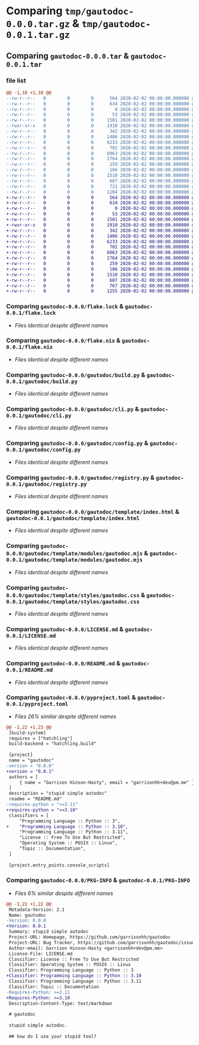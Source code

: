 # Comparing `tmp/gautodoc-0.0.0.tar.gz` & `tmp/gautodoc-0.0.1.tar.gz`

## Comparing `gautodoc-0.0.0.tar` & `gautodoc-0.0.1.tar`

### file list

```diff
@@ -1,18 +1,18 @@
--rw-r--r--   0        0        0      564 2020-02-02 00:00:00.000000 gautodoc-0.0.0/flake.lock
--rw-r--r--   0        0        0      634 2020-02-02 00:00:00.000000 gautodoc-0.0.0/flake.nix
--rw-r--r--   0        0        0        0 2020-02-02 00:00:00.000000 gautodoc-0.0.0/gautodoc/__init__.py
--rw-r--r--   0        0        0       53 2020-02-02 00:00:00.000000 gautodoc-0.0.0/gautodoc/__main__.py
--rw-r--r--   0        0        0     1501 2020-02-02 00:00:00.000000 gautodoc-0.0.0/gautodoc/build.py
--rwxr-xr-x   0        0        0     1910 2020-02-02 00:00:00.000000 gautodoc-0.0.0/gautodoc/cli.py
--rw-r--r--   0        0        0      342 2020-02-02 00:00:00.000000 gautodoc-0.0.0/gautodoc/common.py
--rw-r--r--   0        0        0     1406 2020-02-02 00:00:00.000000 gautodoc-0.0.0/gautodoc/config.py
--rw-r--r--   0        0        0     6233 2020-02-02 00:00:00.000000 gautodoc-0.0.0/gautodoc/registry.py
--rw-r--r--   0        0        0      702 2020-02-02 00:00:00.000000 gautodoc-0.0.0/gautodoc/template/index.html
--rw-r--r--   0        0        0     6063 2020-02-02 00:00:00.000000 gautodoc-0.0.0/gautodoc/template/modules/gautodoc.mjs
--rw-r--r--   0        0        0     2764 2020-02-02 00:00:00.000000 gautodoc-0.0.0/gautodoc/template/styles/gautodoc.css
--rw-r--r--   0        0        0      259 2020-02-02 00:00:00.000000 gautodoc-0.0.0/gautodoc/template/styles/index.css
--rw-r--r--   0        0        0      106 2020-02-02 00:00:00.000000 gautodoc-0.0.0/.gitignore
--rw-r--r--   0        0        0     1510 2020-02-02 00:00:00.000000 gautodoc-0.0.0/LICENSE.md
--rw-r--r--   0        0        0      607 2020-02-02 00:00:00.000000 gautodoc-0.0.0/README.md
--rw-r--r--   0        0        0      721 2020-02-02 00:00:00.000000 gautodoc-0.0.0/pyproject.toml
--rw-r--r--   0        0        0     1204 2020-02-02 00:00:00.000000 gautodoc-0.0.0/PKG-INFO
+-rw-r--r--   0        0        0      564 2020-02-02 00:00:00.000000 gautodoc-0.0.1/flake.lock
+-rw-r--r--   0        0        0      634 2020-02-02 00:00:00.000000 gautodoc-0.0.1/flake.nix
+-rw-r--r--   0        0        0        0 2020-02-02 00:00:00.000000 gautodoc-0.0.1/gautodoc/__init__.py
+-rw-r--r--   0        0        0       53 2020-02-02 00:00:00.000000 gautodoc-0.0.1/gautodoc/__main__.py
+-rw-r--r--   0        0        0     1501 2020-02-02 00:00:00.000000 gautodoc-0.0.1/gautodoc/build.py
+-rwxr-xr-x   0        0        0     1910 2020-02-02 00:00:00.000000 gautodoc-0.0.1/gautodoc/cli.py
+-rw-r--r--   0        0        0      342 2020-02-02 00:00:00.000000 gautodoc-0.0.1/gautodoc/common.py
+-rw-r--r--   0        0        0     1406 2020-02-02 00:00:00.000000 gautodoc-0.0.1/gautodoc/config.py
+-rw-r--r--   0        0        0     6233 2020-02-02 00:00:00.000000 gautodoc-0.0.1/gautodoc/registry.py
+-rw-r--r--   0        0        0      702 2020-02-02 00:00:00.000000 gautodoc-0.0.1/gautodoc/template/index.html
+-rw-r--r--   0        0        0     6063 2020-02-02 00:00:00.000000 gautodoc-0.0.1/gautodoc/template/modules/gautodoc.mjs
+-rw-r--r--   0        0        0     2764 2020-02-02 00:00:00.000000 gautodoc-0.0.1/gautodoc/template/styles/gautodoc.css
+-rw-r--r--   0        0        0      259 2020-02-02 00:00:00.000000 gautodoc-0.0.1/gautodoc/template/styles/index.css
+-rw-r--r--   0        0        0      106 2020-02-02 00:00:00.000000 gautodoc-0.0.1/.gitignore
+-rw-r--r--   0        0        0     1510 2020-02-02 00:00:00.000000 gautodoc-0.0.1/LICENSE.md
+-rw-r--r--   0        0        0      607 2020-02-02 00:00:00.000000 gautodoc-0.0.1/README.md
+-rw-r--r--   0        0        0      767 2020-02-02 00:00:00.000000 gautodoc-0.0.1/pyproject.toml
+-rw-r--r--   0        0        0     1255 2020-02-02 00:00:00.000000 gautodoc-0.0.1/PKG-INFO
```

### Comparing `gautodoc-0.0.0/flake.lock` & `gautodoc-0.0.1/flake.lock`

 * *Files identical despite different names*

### Comparing `gautodoc-0.0.0/flake.nix` & `gautodoc-0.0.1/flake.nix`

 * *Files identical despite different names*

### Comparing `gautodoc-0.0.0/gautodoc/build.py` & `gautodoc-0.0.1/gautodoc/build.py`

 * *Files identical despite different names*

### Comparing `gautodoc-0.0.0/gautodoc/cli.py` & `gautodoc-0.0.1/gautodoc/cli.py`

 * *Files identical despite different names*

### Comparing `gautodoc-0.0.0/gautodoc/config.py` & `gautodoc-0.0.1/gautodoc/config.py`

 * *Files identical despite different names*

### Comparing `gautodoc-0.0.0/gautodoc/registry.py` & `gautodoc-0.0.1/gautodoc/registry.py`

 * *Files identical despite different names*

### Comparing `gautodoc-0.0.0/gautodoc/template/index.html` & `gautodoc-0.0.1/gautodoc/template/index.html`

 * *Files identical despite different names*

### Comparing `gautodoc-0.0.0/gautodoc/template/modules/gautodoc.mjs` & `gautodoc-0.0.1/gautodoc/template/modules/gautodoc.mjs`

 * *Files identical despite different names*

### Comparing `gautodoc-0.0.0/gautodoc/template/styles/gautodoc.css` & `gautodoc-0.0.1/gautodoc/template/styles/gautodoc.css`

 * *Files identical despite different names*

### Comparing `gautodoc-0.0.0/LICENSE.md` & `gautodoc-0.0.1/LICENSE.md`

 * *Files identical despite different names*

### Comparing `gautodoc-0.0.0/README.md` & `gautodoc-0.0.1/README.md`

 * *Files identical despite different names*

### Comparing `gautodoc-0.0.0/pyproject.toml` & `gautodoc-0.0.1/pyproject.toml`

 * *Files 26% similar despite different names*

```diff
@@ -1,22 +1,23 @@
 [build-system]
 requires = ["hatchling"]
 build-backend = "hatchling.build"
 
 [project]
 name = "gautodoc"
-version = "0.0.0"
+version = "0.0.1"
 authors = [
     { name = "Garrison Hinson-Hasty", email = "garrisonhh+dev@pm.me" },
 ]
 description = "stupid simple autodoc"
 readme = "README.md"
-requires-python = ">=3.11"
+requires-python = ">=3.10"
 classifiers = [
     "Programming Language :: Python :: 3",
+    "Programming Language :: Python :: 3.10",
     "Programming Language :: Python :: 3.11",
     "License :: Free To Use But Restricted",
     "Operating System :: POSIX :: Linux",
     "Topic :: Documentation",
 ]
 
 [project.entry_points.console_scripts]
```

### Comparing `gautodoc-0.0.0/PKG-INFO` & `gautodoc-0.0.1/PKG-INFO`

 * *Files 6% similar despite different names*

```diff
@@ -1,21 +1,22 @@
 Metadata-Version: 2.1
 Name: gautodoc
-Version: 0.0.0
+Version: 0.0.1
 Summary: stupid simple autodoc
 Project-URL: Homepage, https://github.com/garrisonhh/gautodoc
 Project-URL: Bug Tracker, https://github.com/garrisonhh/gautodoc/issues
 Author-email: Garrison Hinson-Hasty <garrisonhh+dev@pm.me>
 License-File: LICENSE.md
 Classifier: License :: Free To Use But Restricted
 Classifier: Operating System :: POSIX :: Linux
 Classifier: Programming Language :: Python :: 3
+Classifier: Programming Language :: Python :: 3.10
 Classifier: Programming Language :: Python :: 3.11
 Classifier: Topic :: Documentation
-Requires-Python: >=3.11
+Requires-Python: >=3.10
 Description-Content-Type: text/markdown
 
 # gautodoc
 
 stupid simple autodoc.
 
 ## how do I use your stupid tool?
```

